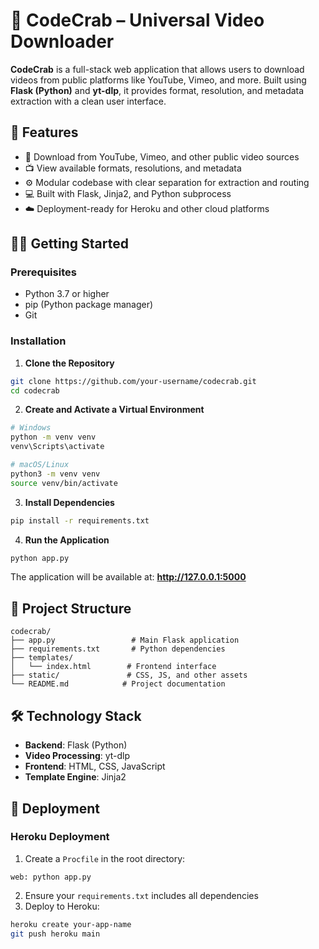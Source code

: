 # 🦀 CodeCrab – Universal Video Downloader

**CodeCrab** is a full-stack web application that allows users to download videos from public platforms like YouTube, Vimeo, and more. Built using **Flask (Python)** and **yt-dlp**, it provides format, resolution, and metadata extraction with a clean user interface.

## 🚀 Features

* 🎥 Download from YouTube, Vimeo, and other public video sources
* 📺 View available formats, resolutions, and metadata
* ⚙️ Modular codebase with clear separation for extraction and routing
* 💻 Built with Flask, Jinja2, and Python subprocess
* ☁️ Deployment-ready for Heroku and other cloud platforms

## 🧑‍💻 Getting Started

### Prerequisites

* Python 3.7 or higher
* pip (Python package manager)
* Git

### Installation

1. **Clone the Repository**
```bash
git clone https://github.com/your-username/codecrab.git
cd codecrab
```

2. **Create and Activate a Virtual Environment**
```bash
# Windows
python -m venv venv
venv\Scripts\activate

# macOS/Linux
python3 -m venv venv
source venv/bin/activate
```

3. **Install Dependencies**
```bash
pip install -r requirements.txt
```

4. **Run the Application**
```bash
python app.py
```

The application will be available at: **http://127.0.0.1:5000**

## 📁 Project Structure

```
codecrab/
├── app.py                 # Main Flask application
├── requirements.txt       # Python dependencies
├── templates/            
│   └── index.html        # Frontend interface
├── static/               # CSS, JS, and other assets
└── README.md            # Project documentation
```

## 🛠️ Technology Stack

* **Backend**: Flask (Python)
* **Video Processing**: yt-dlp
* **Frontend**: HTML, CSS, JavaScript
* **Template Engine**: Jinja2

## 🚀 Deployment

### Heroku Deployment

1. Create a `Procfile` in the root directory:
```
web: python app.py
```

2. Ensure your `requirements.txt` includes all dependencies
3. Deploy to Heroku:
```bash
heroku create your-app-name
git push heroku main
```
